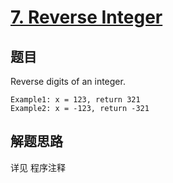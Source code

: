# [7. Reverse Integer](https://leetcode-cn.com/problems/reverse-integer/)

## 题目
Reverse digits of an integer.
```
Example1: x = 123, return 321
Example2: x = -123, return -321
```
## 解题思路
详见 程序注释